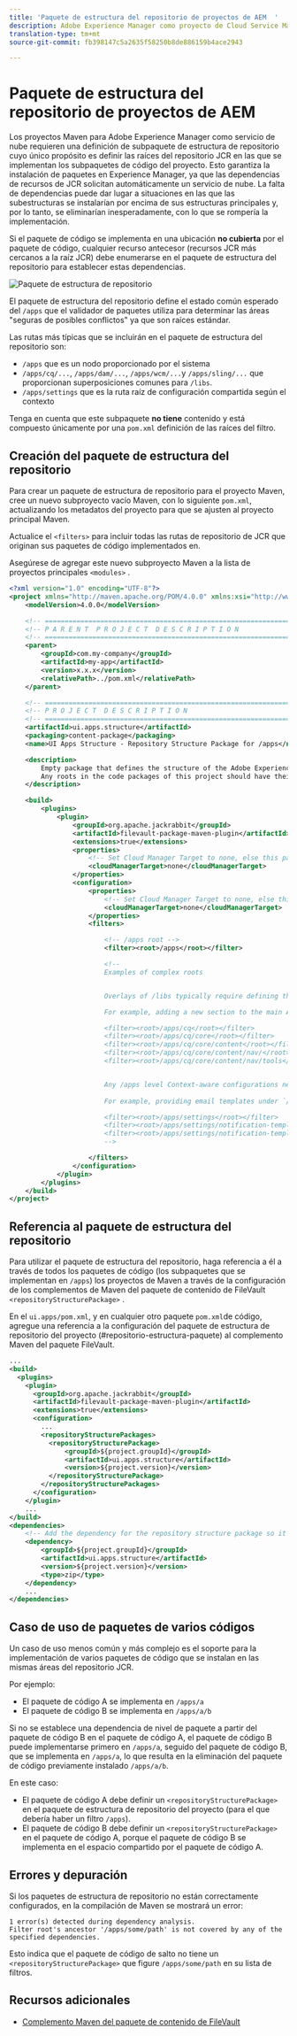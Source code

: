 ```yaml
---
title: 'Paquete de estructura del repositorio de proyectos de AEM  '
description: Adobe Experience Manager como proyecto de Cloud Service Maven requiere una definición de subpaquete de estructura de repositorio cuyo único propósito es definir las raíces del repositorio JCR en las que se implementan los subpaquetes de código del proyecto.
translation-type: tm+mt
source-git-commit: fb398147c5a2635f58250b8de886159b4ace2943

---
```



# Paquete de estructura del repositorio de proyectos de AEM

Los proyectos Maven para Adobe Experience Manager como servicio de nube requieren una definición de subpaquete de estructura de repositorio cuyo único propósito es definir las raíces del repositorio JCR en las que se implementan los subpaquetes de código del proyecto. Esto garantiza la instalación de paquetes en Experience Manager, ya que las dependencias de recursos de JCR solicitan automáticamente un servicio de nube. La falta de dependencias puede dar lugar a situaciones en las que las subestructuras se instalarían por encima de sus estructuras principales y, por lo tanto, se eliminarían inesperadamente, con lo que se rompería la implementación.

Si el paquete de código se implementa en una ubicación **no cubierta** por el paquete de código, cualquier recurso antecesor (recursos JCR más cercanos a la raíz JCR) debe enumerarse en el paquete de estructura del repositorio para establecer estas dependencias.

![Paquete de estructura de repositorio](./assets/repository-structure-packages.png)

El paquete de estructura del repositorio define el estado común esperado del `/apps` que el validador de paquetes utiliza para determinar las áreas &quot;seguras de posibles conflictos&quot; ya que son raíces estándar.

Las rutas más típicas que se incluirán en el paquete de estructura del repositorio son:

+ `/apps` que es un nodo proporcionado por el sistema
+ `/apps/cq/...`, `/apps/dam/...`, `/apps/wcm/...`y `/apps/sling/...` que proporcionan superposiciones comunes para `/libs`.
+ `/apps/settings` que es la ruta raíz de configuración compartida según el contexto

Tenga en cuenta que este subpaquete **no tiene** contenido y está compuesto únicamente por una `pom.xml` definición de las raíces del filtro.

## Creación del paquete de estructura del repositorio

Para crear un paquete de estructura de repositorio para el proyecto Maven, cree un nuevo subproyecto vacío Maven, con lo siguiente `pom.xml`, actualizando los metadatos del proyecto para que se ajusten al proyecto principal Maven.

Actualice el `<filters>` para incluir todas las rutas de repositorio de JCR que originan sus paquetes de código implementados en.

Asegúrese de agregar este nuevo subproyecto Maven a la lista de proyectos principales `<modules>` .

```xml
<?xml version="1.0" encoding="UTF-8"?>
<project xmlns="http://maven.apache.org/POM/4.0.0" xmlns:xsi="http://www.w3.org/2001/XMLSchema-instance" xsi:schemaLocation="http://maven.apache.org/POM/4.0.0 http://maven.apache.org/maven-v4_0_0.xsd">
    <modelVersion>4.0.0</modelVersion>

    <!-- ====================================================================== -->
    <!-- P A R E N T  P R O J E C T  D E S C R I P T I O N                      -->
    <!-- ====================================================================== -->
    <parent>
        <groupId>com.my-company</groupId>
        <artifactId>my-app</artifactId>
        <version>x.x.x</version>
        <relativePath>../pom.xml</relativePath>
    </parent>

    <!-- ====================================================================== -->
    <!-- P R O J E C T  D E S C R I P T I O N                                   -->
    <!-- ====================================================================== -->
    <artifactId>ui.apps.structure</artifactId>
    <packaging>content-package</packaging>
    <name>UI Apps Structure - Repository Structure Package for /apps</name>

    <description>
        Empty package that defines the structure of the Adobe Experience Manager repository the code packages in this project deploy into.
        Any roots in the code packages of this project should have their parent enumerated in the filters list below.
    </description>

    <build>
        <plugins>
            <plugin>
                <groupId>org.apache.jackrabbit</groupId>
                <artifactId>filevault-package-maven-plugin</artifactId>
                <extensions>true</extensions>
                <properties>
                    <!-- Set Cloud Manager Target to none, else this package will be deployed and remove all defined filter roots -->
                    <cloudManagerTarget>none</cloudManagerTarget>
                </properties>
                <configuration>
                    <properties>
                        <!-- Set Cloud Manager Target to none, else this package will be deployed and remove all defined filter roots -->
                        <cloudManagerTarget>none</cloudManagerTarget>
                    </properties>
                    <filters>

                        <!-- /apps root -->
                        <filter><root>/apps</root></filter>

                        <!--
                        Examples of complex roots


                        Overlays of /libs typically require defining the overlayed structure, at each level here.

                        For example, adding a new section to the main AEM Tools navigation, necessitates the following rules:

                        <filter><root>/apps/cq</root></filter>
                        <filter><root>/apps/cq/core</root></filter>
                        <filter><root>/apps/cq/core/content</root></filter>
                        <filter><root>/apps/cq/core/content/nav/</root></filter>
                        <filter><root>/apps/cq/core/content/nav/tools</root></filter>


                        Any /apps level Context-aware configurations need to enumerated here. 
                        
                        For example, providing email templates under `/apps/settings/notification-templates/com.day.cq.replication` necessitates the following rules:

                        <filter><root>/apps/settings</root></filter>
                        <filter><root>/apps/settings/notification-templates</root></filter>
                        <filter><root>/apps/settings/notification-templates/com.day.cq.replication</root></filter>
                        -->

                    </filters>
                </configuration>
            </plugin>
        </plugins>
    </build>
</project>
```

## Referencia al paquete de estructura del repositorio

Para utilizar el paquete de estructura del repositorio, haga referencia a él a través de todos los paquetes de código (los subpaquetes que se implementan en `/apps`) los proyectos de Maven a través de la configuración de los complementos de Maven del paquete de contenido de FileVault `<repositoryStructurePackage>` .

En el `ui.apps/pom.xml`, y en cualquier otro paquete `pom.xml`de código, agregue una referencia a la configuración del paquete de estructura de repositorio del proyecto (#repositorio-estructura-paquete) al complemento Maven del paquete FileVault.

```xml
...
<build>
  <plugins>
    <plugin>
      <groupId>org.apache.jackrabbit</groupId>
      <artifactId>filevault-package-maven-plugin</artifactId>
      <extensions>true</extensions>
      <configuration>
        ...
        <repositoryStructurePackages>
          <repositoryStructurePackage>
              <groupId>${project.groupId}</groupId>
              <artifactId>ui.apps.structure</artifactId>
              <version>${project.version}</version>
          </repositoryStructurePackage>
        </repositoryStructurePackages>
      </configuration>
    </plugin>
    ...
</build>
<dependencies>
    <!-- Add the dependency for the repository structure package so it resolves -->
    <dependency>
        <groupId>${project.groupId}</groupId>
        <artifactId>ui.apps.structure</artifactId>
        <version>${project.version}</version>
        <type>zip</type>
    </dependency>
    ...
</dependencies>
```

## Caso de uso de paquetes de varios códigos

Un caso de uso menos común y más complejo es el soporte para la implementación de varios paquetes de código que se instalan en las mismas áreas del repositorio JCR.

Por ejemplo:

+ El paquete de código A se implementa en `/apps/a`
+ El paquete de código B se implementa en `/apps/a/b`

Si no se establece una dependencia de nivel de paquete a partir del paquete de código B en el paquete de código A, el paquete de código B puede implementarse primero en `/apps/a`, seguido del paquete de código B, que se implementa en `/apps/a`, lo que resulta en la eliminación del paquete de código previamente instalado `/apps/a/b`.

En este caso:

+ El paquete de código A debe definir un `<repositoryStructurePackage>` en el paquete de estructura de repositorio del proyecto (para el que debería haber un filtro `/apps`).
+ El paquete de código B debe definir un `<repositoryStructurePackage>` en el paquete de código A, porque el paquete de código B se implementa en el espacio compartido por el paquete de código A.

## Errores y depuración

Si los paquetes de estructura de repositorio no están correctamente configurados, en la compilación de Maven se mostrará un error:

```
1 error(s) detected during dependency analysis.
Filter root's ancestor '/apps/some/path' is not covered by any of the specified dependencies.
```

Esto indica que el paquete de código de salto no tiene un `<repositoryStructurePackage>` que figure `/apps/some/path` en su lista de filtros.

## Recursos adicionales

+ [Complemento Maven del paquete de contenido de FileVault](http://jackrabbit.apache.org/filevault-package-maven-plugin/)
